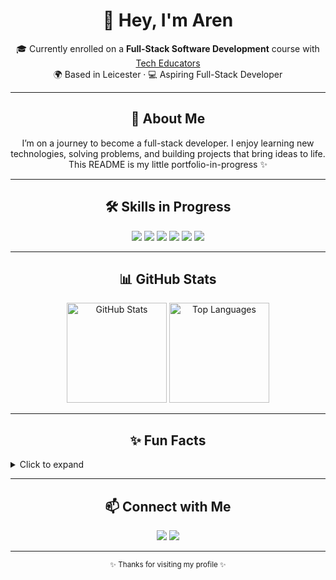 <!-- ===== Portfolio-Style GitHub README ===== -->

<h1 align="center">👋 Hey, I'm Aren</h1>

<p align="center">
  🎓 Currently enrolled on a <b>Full-Stack Software Development</b> course with <a href="https://techeducators.co.uk/">Tech Educators</a><br/>
  🌍 Based in Leicester · 💻 Aspiring Full-Stack Developer
</p>

---

<h2 align="center">🚀 About Me</h2>

<p align="center">
I’m on a journey to become a full-stack developer.  
I enjoy learning new technologies, solving problems, and building projects that bring ideas to life.  
This README is my little portfolio-in-progress ✨
</p>

---

<h2 align="center">🛠️ Skills in Progress</h2>

<p align="center">
  <img src="https://img.shields.io/badge/Code-HTML5-orange?style=for-the-badge&logo=html5" />
  <img src="https://img.shields.io/badge/Code-CSS3-blue?style=for-the-badge&logo=css3" />
  <img src="https://img.shields.io/badge/Code-JavaScript-yellow?style=for-the-badge&logo=javascript" />
  <img src="https://img.shields.io/badge/Framework-React-61DAFB?style=for-the-badge&logo=react" />
  <img src="https://img.shields.io/badge/Server-Node.js-green?style=for-the-badge&logo=node.js" />
  <img src="https://img.shields.io/badge/DB-PostgreSQL-316192?style=for-the-badge&logo=postgresql" />
</p>

---

<h2 align="center">📊 GitHub Stats</h2>

<p align="center">
  <img alt="GitHub Stats" height="160" src="https://github-readme-stats.vercel.app/api?username=Aren246&show_icons=true&theme=tokyonight" />
  <img alt="Top Languages" height="160" src="https://github-readme-stats.vercel.app/api/top-langs/?username=Aren246&layout=compact&theme=tokyonight" />
</p>

---

<h2 align="center">✨ Fun Facts</h2>

<details>
  <summary>Click to expand</summary>
  <ul>
    <li>💡 Always curious, always learning</li>
    <li>☕ Coffee = my coding fuel</li>
    <li>🎮 I relax by gaming, podcasts, and funnily enough, going gym! </li>
  </ul>
</details>

---

<h2 align="center">📫 Connect with Me</h2>

<p align="center">
  <a href="asbohgan@gmail.com"><img src="https://img.shields.io/badge/Email-D14836?style=for-the-badge&logo=gmail&logoColor=white" /></a>
  <a href="https://linkedin.com/in/aren-bohgan"><img src="https://img.shields.io/badge/LinkedIn-0077B5?style=for-the-badge&logo=linkedin&logoColor=white" /></a>
</p>

---

<p align="center"><sub>✨ Thanks for visiting my profile ✨</sub></p>

<!-- ===== /Portfolio-Style GitHub README ===== -->
